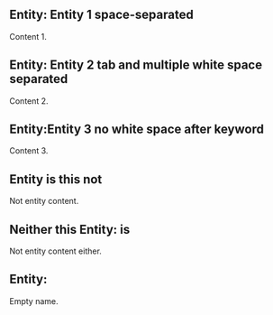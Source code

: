 ## Entity: Entity 1 space-separated

Content 1.

##	 	Entity:	 	Entity 2 tab and multiple white space separated

Content 2.

##   Entity:Entity 3 no white space after keyword

Content 3.

## Entity is this not

Not entity content.

## Neither this Entity: is

Not entity content either.

## Entity:

Empty name.
